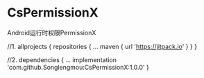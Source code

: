 # CsPermissionX
Android运行时权限PermissionX

//1.
allprojects {
		repositories {
			...
			maven { url 'https://jitpack.io' }
		}
	}

//2.
dependencies {
     ...
     implementation 'com.github.Songlengmou:CsPermissionX:1.0.0'
   }
